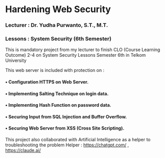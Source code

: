 # Hardening Web Security 

### Lecturer : Dr. Yudha Purwanto, S.T., M.T.
### Lessons  : System Security (6th Semester)
  
This is mandatory project from my lecturer to finish CLO (Course Learning Outcome) 2-4 on System Security Lessons Semester 6th in Telkom University 

This web server is included with protection on :
#### •	Configuration HTTPS on Web Server.
#### •	Implementing Salting Technique on login data.
#### •	Implementing Hash Function on password data.
#### •	Securing Input from SQL Injection and Buffer Overflow.
#### •	Securing Web Server from XSS (Cross Site Scripting).


This project also collaborated with Artificial Intelligence as a helper to troubleshooting the problem
Helper : https://chatgpt.com/ , https://claude.ai/
